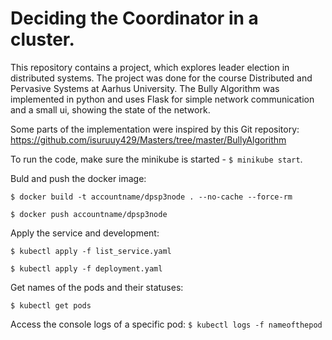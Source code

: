 # Deciding the Coordinator in a cluster. 

This repository contains a project, which explores leader election in distributed systems. The project was done for the course Distributed and Pervasive Systems at Aarhus University. The Bully Algorithm was implemented in python and uses Flask for simple network communication and a small ui, showing the state of the network. 

Some parts of the implementation were inspired by this Git repository: https://github.com/isuruuy429/Masters/tree/master/BullyAlgorithm

To run the code, make sure the minikube is started - `$ minikube start`.

Buld and push the docker image:

`$ docker build -t accountname/dpsp3node . --no-cache --force-rm`

`$ docker push accountname/dpsp3node`


Apply the service and development:

`$ kubectl apply -f list_service.yaml`

`$ kubectl apply -f deployment.yaml`


Get names of the pods and their statuses:

`$ kubectl get pods`


Access the console logs of a specific pod:
`$ kubectl logs -f nameofthepod`
